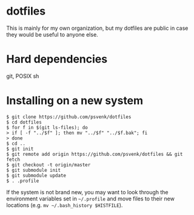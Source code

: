 # dotfiles

This is mainly for my own organization, but my dotfiles are public in case they
would be useful to anyone else.

# Hard dependencies

git, POSIX sh

# Installing on a new system

```console
$ git clone https://github.com/psvenk/dotfiles
$ cd dotfiles
$ for f in $(git ls-files); do
> if [ -f "../$f" ]; then mv "../$f" "../$f.bak"; fi
> done
$ cd ..
$ git init
$ git remote add origin https://github.com/psvenk/dotfiles && git fetch
$ git checkout -t origin/master
$ git submodule init
$ git submodule update
$ . .profile
```

If the system is not brand new, you may want to look through the environment
variables set in `~/.profile` and move files to their new locations (e.g. `mv
~/.bash_history $HISTFILE`).

<!-- vim: set tw=80: -->
